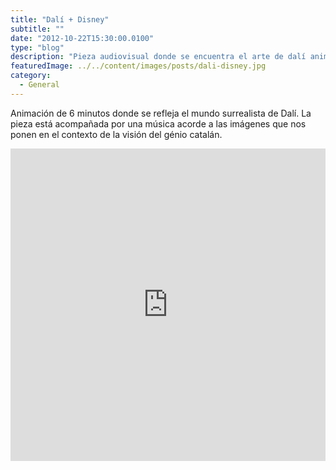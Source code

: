 ```yaml
---
title: "Dalí + Disney"
subtitle: ""
date: "2012-10-22T15:30:00.0100"
type: "blog"
description: "Pieza audiovisual donde se encuentra el arte de dalí animado como si una película de disney se tratase"
featuredImage: ../../content/images/posts/dali-disney.jpg
category:
  - General
---
```


Animación de 6 minutos donde se refleja el mundo surrealista de Dalí. La pieza está acompañada por una música acorde a las imágenes que nos ponen en el contexto de la visión del génio catalán.

<iframe src="https://player.vimeo.com/video/55416674" width="100%" height="500" frameborder="0" allow="autoplay; fullscreen" allowfullscreen></iframe>
